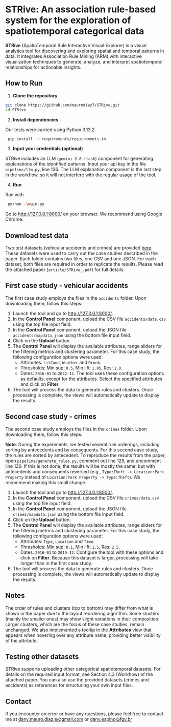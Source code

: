 # STRive: An association rule-based system for the exploration of spatiotemporal categorical data

**STRive** (SpatioTemporal Rule Interactive Visual Explorer) is a visual analytics tool for discovering and exploring spatial and temporal patterns in data. It integrates Association Rule Mining (ARM) with interactive visualization techniques to generate, analyze, and interpret spatiotemporal relationships for actionable insights.

## How to Run

1. **Clone the repository**

```bash
git clone https://github.com/maurodiaz7/STRive.git
cd STRive
```

2. **Install dependencies**

Our tests were carried using Python 3.13.2. 

```bash
 pip install -r requirements/requirements.in
```

3. **Input your credentials (optional)**

STRive includes an LLM (`gemini-2.0-flash`) component for generating explanations of the identified patterns. Input your api key in the file `pipeline/llm.py`, line 136. The LLM explanation component is the last step in the workflow, so it will not interfere with the regular usage of the tool.

4. **Run**

Run with 

```bash
 python .\main.py
```

Go to http://127.0.0.1:8000/ on your browser. We recommend using Google Chrome.

## Download test data

Two test datasets (vehicular accidents and crimes) are provided [here](https://drive.google.com/drive/folders/1GnhVkzpTU-wVA0MJBOqqkrxFNejXr8pT?usp=sharing). These datasets were used to carry out the case studies described in the paper.  Each folder contains two files, one CSV and one JSON. For each dataset, both files are required in order to replicate the results. Please read the attached paper (`article/STRive_.pdf`) for full details.

## First case study - vehicular accidents
The first case study employs the files in the `accidents` folder. Upon downloading them, follow this steps:

1. Launch the tool and go to http://127.0.0.1:8000/.
2. In the **Control Panel** component, upload the CSV file `accidents/data.csv` using the top file input field.
3. In the **Control Panel** component, upload the JSON file `accidents/mapdata.json` using the bottom file input field.
4. Click on the **Upload** button.
5. The **Control Panel** will display the available attributes, range sliders for the filtering metrics and clustering parameter. For this case study, the following configuration options were used:
   - Attributes: `LitCond`, `Weather` and `Drunk`.
   - Thresholds: Min sup: `0.5`, Min lift: `1.05`, Res: `1.0`.
   - Dates: `2016-01` to `2022-12`.
   The tool uses these configuration options as defaults, except for the attributes. Select the specified attributes and click on **Filter**.
6. The tool will process the data to generate rules and clusters. Once processing is complete, the views will automatically update to display the results.

## Second case study - crimes
The second case study employs the files in the `crimes` folder. Upon downloading them, follow this steps:

**Note**: During the experiments, we tested several rule orderings, including sorting by antecedents and by consequents. For this second case study, the rules are sorted by antecedent. To reproduce the results from the paper, open `pipeline/generate_rules.py`, comment out line 129, and uncomment line 130. If this is not done, the results will be mostly the same, but with antecedents and consequents reversed (e.g., `Type:Theft -> Location:Park Property` instead of `Location:Park Property -> Type:Theft`). We recommend making this small change.

1. Launch the tool and go to http://127.0.0.1:8000/.
2. In the **Control Panel** component, upload the CSV file `crimes/data.csv` using the top file input field.
3. In the **Control Panel** component, upload the JSON file `crimes/mapdata.json` using the bottom file input field.
4. Click on the **Upload** button.
5. The **Control Panel** will display the available attributes, range sliders for the filtering metrics and clustering parameter. For this case study, the following configuration options were used:
   - Attributes: `Type`, `Location` and `Time`.
   - Thresholds: Min sup: `0.1`, Min lift: `1.5`, Res: `2.5`.
   - Dates: `2016-01` to `2019-12`.
   Configure the tool with these options and click on **Filter**. Because this dataset is larger, processing will take longer than in the first case study.
6. The tool will process the data to generate rules and clusters. Once processing is complete, the views will automatically update to display the results.

## Notes
The order of rules and clusters (top to bottom) may differ from what is shown in the paper due to the layout reordering algorithm. Some clusters (mainly the smaller ones) may show slight variations in their composition. Larger clusters, which are the focus of these case studies, remain unchanged. We also implemented a tooltip in the **Attributes** view that appears when hovering over any attribute name, providing better visibility of the attribute.

## Testing other datasets
STRive supports uploading other categorical spatiotemporal datasets. For details on the required input format, see Section 4.3 (Workflow) of the attached paper. You can also use the provided datasets (crimes and accidents) as references for structuring your own input files.

## Contact
If you encounter an error or have any questions, please feel free to contact me at dany.mauro.diaz.e@gmail.com or dany.espino@fgv.br
